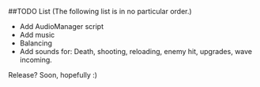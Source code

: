 ##TODO List
(The following list is in no particular order.)

- Add AudioManager script
- Add music
- Balancing
- Add sounds for: Death, shooting, reloading, enemy hit, upgrades, wave incoming.

Release? Soon, hopefully :)
